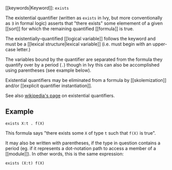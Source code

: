 [[keywords|Keyword]]: `exists`

The existential quantifier (written as `exists` in Ivy, but more conventionally as `∃` in formal logic) asserts that "there exists" some elemement of a given [[sort]] for which the remaining quantified [[formula]] is true.

The existentially-quantified [[logical variable]] follows the keyword and must be a [[lexical structure|lexical variable]] (i.e. must begin with an upper-case letter.)

The variables bound by the quantifier are separated from the formula they quantify over by a period (`.`) though in Ivy this can also be accomplished using parentheses (see example below).

Existential quantifiers may be eliminated from a formula by [[skolemization]] and/or [[explicit quantifier instantiation]].

See also [wikipedia's page](https://en.wikipedia.org/wiki/Existential_quantification) on existential quantifiers.

## Example

```
exists X:t . f(X)
```

This formula says "there exists some `X` of type `t` such that `f(X)` is true".

It may also be written with parentheses, if the type in question contains a period (eg. if it represents a dot-notation path to access a member of a [[module]]). In other words, this is the same expression:

```
exists (X:t) f(X)
```